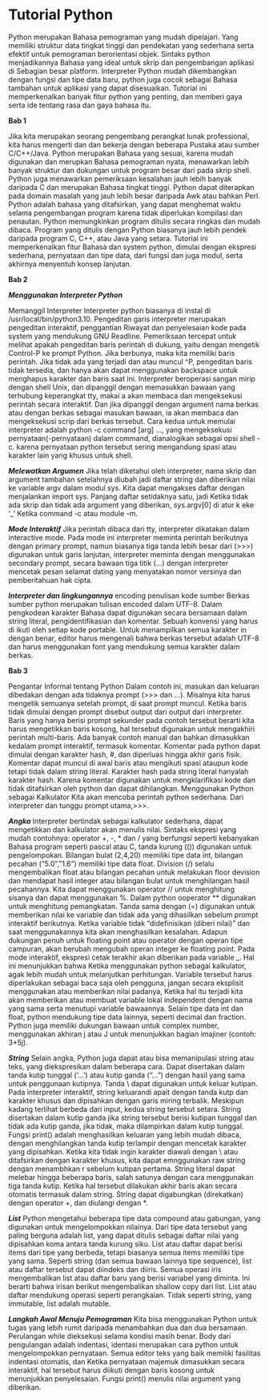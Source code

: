 # Tutorial Python

Python merupakan Bahasa pemograman yang mudah dipelajari. Yang memiliki struktur data tingkat tinggi dan pendekatan yang sederhana serta efektif untuk pemograman berorientasi objek. Sintaks python menjadikannya Bahasa yang ideal untuk skrip dan pengembangan aplikasi di Sebagian besar platform.
Interpreter Python mudah dikembangkan dengan fungsi dan tipe data baru, python juga cocok sebagai Bahasa tambahan untuk aplikasi yang dapat disesuaikan.
Tutorial ini memperkenalkan banyak fitur python yang penting, dan memberi gaya serta ide tentang rasa dan gaya bahasa itu. 


**Bab 1**

Jika kita merupakan seorang pengembang perangkat lunak professional, kita harus mengerti dan dan bekerja dengan beberapa Pustaka atau sumber C/C++/Java.
Python merupakan Bahasa yang sesuai, karena mudah digunakan dan merupkan Bahasa pemograman nyata, menawarkan lebih banyak struktur dan dukungan untuk program besar dari pada skrip shell. Python juga menawarkan pemeriksaan kesalahan jauh lebih banyak daripada C dan merupakan Bahasa tingkat tinggi. Python dapat diterapkan pada domain masalah yang jauh lebih besar daripada Awk atau bahkan Perl.
Python adalah bahasa yang ditafsirkan, yang dapat menghemat waktu  selama pengembangan program karena tidak diperlukan kompilasi dan penautan. Python memungkinkan program ditulis secara ringkas dan mudah dibaca. Program yang ditulis dengan Python biasanya jauh lebih pendek daripada program C, C++, atau Java yang setara.
Tutorial ini memperkenalkan fitur Bahasa dan system python, dimulai dengan ekspresi sederhana, pernyataan dan tipe data, dari fungsi dan juga modul, serta akhirnya menyentuh konsep lanjutan.


**Bab 2**

***Menggunakan Interpreter Python***

Memanggil Interpreter
Interpreter python biasanya di instal di /usr/local/bin/python3.10. Pengeditan garis interpreter merupakan pengeditan interaktif, penggantian Riwayat dan penyelesaian kode pada system yang mendukung GNU Readline. Pemeriksaan tercepat untuk melihat apakah pengeditan baris perintah di dukung, yaitu dengan mengetik Control-P ke prompt Python. Jika berbunya, maka kita memiliki baris perintah. Jika tidak ada yang terjadi dan atau muncul ^P, pengeditan baris tidak tersedia, dan hanya akan dapat menggunakan backspace untuk menghapus karakter dan baris saat ini.
Interpreter beroperasi sangan mirip dengan shell Unix, dan dipanggil dengan memasukkan bawaan yang terhubung keperangkat tty, makai a akan membaca dan mengeksekusi perintah secara interaktif. Dan jika dipanggil dengan argument nama berkas atau dengan berkas sebagai masukan bawaan, ia akan membaca dan mengeksekusi scrip dari berkas tersebut.
Cara kedua untuk memulai interpreter adalah python -c command [arg] ..., yang mengeksekusi pernyataan(-pernyataan) dalam command, dianalogikan sebagai opsi shell -c. karena pernyataan python tersebut sering mengandung spasi atau karakter lain yang khusus untuk shell.

***Melewatkan Argumen***
Jika telah diketahui oleh interpreter, nama skrip dan argument tambahan setelahnya diubah jadi daftar string dan diberikan nilai ke variable argv dalam modul sys. Kita dapat mengakses daftar dengan menjalankan import sys. Panjang daftar setidaknya satu, jadi Ketika tidak ada skrip dan tidak ada argument yang diberikan, sys.argv[0] di atur k eke ‘_’ Ketika command -c atau module -m.

***Mode Interaktif***
Jika perintah dibaca dari tty, interpreter dikatakan dalam interactive mode. Pada mode ini interpreter meminta perintah berikutnya dengan primary prompt, namun biasanya tiga tanda lebih besar dari (>>>) digunakan untuk garis lanjutan, interpreter meminta dengan menggunakan secondary prompt, secara bawaan tiga titik (…) dengan interpreter mencetak pesan selamat dating yang menyatakan nomor versinya dan pemberitahuan hak cipta.

***Interpreter dan lingkungannya***
encoding penulisan kode sumber
Berkas sumber python merupakan tulisan encoded dalam UTF-8. Dalam pengkodean karakter Bahasa dapat digunakan secara bersamaan dalam string literal, pengidentifikasian dan komentar. Sebuah konvensi yang harus di ikuti oleh setiap kode portable. Untuk menampilkan semua karakter in dengan benar, editor harus mengenali bahwa berkas tersebut adalah UTF-8 dan harus menggunakan font yang mendukung semua karakter dalam berkas.


**Bab 3**

Pengantar Informal tentang Python
Dalam contoh ini, masukan dan keluaran dibedakan dengan ada tidaknya prompt (>>> dan …). Misalnya kita harus mengetik semuanya setelah prompt, di saat prompt muncul. Ketika baris tidak dimulai dengan prompt disebut output dari output dari interpreter. Baris yang hanya berisi prompt sekunder pada contoh tersebut berarti kita harus mengetikkan baris kosong, hal tersebut digunakan untuk mengakhiri perintah multi-baris.
Ada banyak contoh manual dan bahkan dimasukkan kedalam prompt interaktif, termasuk komentar. Komentar pada python dapat dimulai dengan karakter hash, #, dan diperluas hingga akhir garis fisik. Komentar dapat muncul di awal baris atau mengikuti spasi ataupun kode tetapi tidak dalam string literal. Karakter hash pada string literal hanyalah karakter hash. Karena komentar digunakan untuk mengklarifikasi kode dan tidak ditafsirkan oleh python dan dapat dihilangkan. Menggunakan Python sebagai Kalkulator
Kita akan mencoba perintah python sederhana. Dari interpreter dan tunggu prompt utama,>>>.

***Angka***
Interpreter bertindak sebagai kalkulator sederhana, dapat mengetikkan dan kalkulator akan menulis nilai. Sintaks ekspresi yang mudah contohnya: operator +, -, * dan / yang berfungsi seperti kebanyakan Bahasa program seperti pascal atau C, tanda kurung (()) digunakan untuk pengelompokan.
Bilangan bulat (2,4,20) memiliki tipe data int, bilangan pecahan (“5.0”,”1.6”) memiliki tipe data float. Division (/) selalu mengembalikan float atau bilangan pecahan untuk melakukan floor devision dan mendapat hasil integer atau bilangan bulat untuk menghilangan hasil pecahannya. Kita dapat menggunakan operator // untuk menghitung sisanya dan dapat menggunakan %.
Dalam python ooperator ** digunakan untuk menghitung pemangkatan. Tanda sama dengan (=) digunakan untuk memberikan nilai ke variable dan tidak ada yang dihasilkan sebelum prompt interaktif berikutnya.
Ketika variable tidak “didefinisikan (diberi nilai)” dan saat menggunakannya kita akan menghasilkan kesalahan. Adapun dukungan penuh untuk floating point atau operator dengan operan tipe campuran, akan berubah mengubah operan integer ke floating point.
Pada mode interaktif, ekspresi cetak terakhir akan diberikan pada variable _. Hal ini menunjukkan bahwa Ketika menggunakan python sebagai kalkulator, agak lebih mudah untuk melanjutkan perhitungan. Variable tersebut harus diperlakukan sebagai baca saja oleh pengguna, jangan secara eksplisit menggunakan atau memberikan nilai padanya, Ketika hal itu terjadi kita akan memberikan atau membuat variable lokal independent dengan nama yang sama serta menutupi variable bawaannya.
Selain tipe data int dan float, python mendukung tipe data lainnya, seperti decimal dan fraction. Python juga memiliki dukungan bawaan untuk complex number, menggunakan akhiran j atau J untuk menunjukkan bagian imajiner (contoh: 3+5j).

***String***
Selain angka, Python juga dapat atau bisa memanipulasi string atau teks, yang diekspresikan dalam beberapa cara. Dapat disertakan dalam tanda kutip tunggal (‘…’) atau kutip ganda (“…”) dengan hasil yang sama untuk penggunaan kutipnya. Tanda \ dapat digunakan untuk keluar kutipan.
Pada interpreter interaktif, string keluarandi apait dengan tanda kutp dan karakter khusus dan dipisahkan dengan garis miring terbalik. Meskipun kadang terlihat berbeda dari input, kedua string tersebut setara. String disertakan dalam kutip ganda jika string tersebut berisi kutipan tunggal dan tidak ada kutip ganda, jika tidak, maka dilampirkan dalam kutip tunggal. Fungsi print() adalah menghasilkan keluaran yang lebih mudah dibaca, dengan menghilangkan tanda kutip terlampir dengan mencetak karakter yang dipisahkan. Ketika kita tidak ingin karakter diawali dengan \ atau ditafsirkan dengan karakter khusus, kita dapat emnggunakan raw string dengan menambhkan r sebelum kutipan pertama.
String literal dapat melebar hingga beberapa baris, salah satunya dengan cara menggunakan tiga tanda kutip. Ketika hal tersebut dilakukan akhir baris akan secara otomatis termasuk dalam string. String dapat digabungkan (direkatkan) dengan operator +, dan diulangi dengan *. 

***List***
Python mengetahui beberapa tipe data compound atau gabungan, yang digunakan untuk mengelompokkan nilainya. Dari tipe data tersebut yang paling berguna adalah list, yang dapat ditulis sebagai daftar nilai yang dipisahkan koma antara tanda kurung siku. List atau daftar dapat berisi items dari tipe yang berbeda, tetapi biasanya semua items memiliki tipe yang sama. Seperti string (dan semua bawaan lainnya tipe sequence), list atau daftar tersebut dapat diindeks dan diiris. Semua operasi iris mengembalikan list atau daftar baru yang berisi variabel yang diminta. Ini berarti bahwa irisan berikut mengembalikan shallow copy dari list. List atau daftar mendukung operasi seperti perangkaian. Tidak seperti string, yang immutable, list adalah mutable.

***Langkah Awal Menuju Pemograman***
Kita bisa menggunakan Python untuk tugas yang lebih rumit daripada menambahkan dua dan dua bersamaan. Perulangan while dieksekusi selama kondisi masih benar. Body dari pengulangan adalah indentasi, identasi merupakan cara python untuk mengelompokkan pernyataan. Semua editor teks yang baik memiliki fasilitas indentasi otomatis, dan Ketika pernyataan majemuk dimasukkan secara interaktif, hal tersebut harus diikuti dengan baris kosong untuk menunjukkan penyelesaian. Fungsi print() menulis nilai argument yang diberikan.